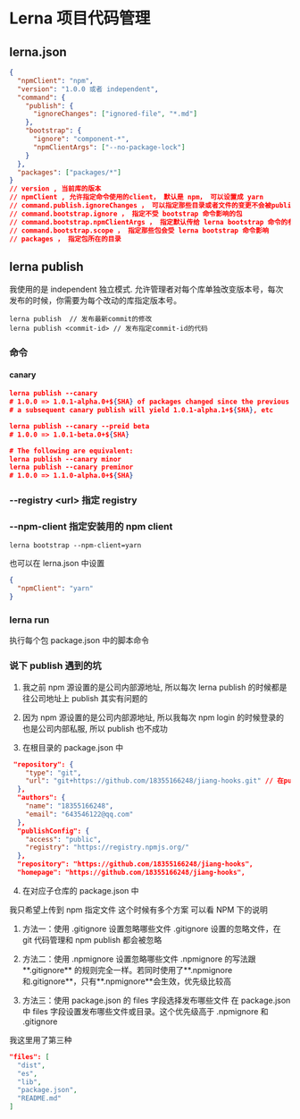 # Lerna 项目代码管理

## lerna.json

```json
{
  "npmClient": "npm",
  "version": "1.0.0 或者 independent",
  "command": {
    "publish": {
      "ignoreChanges": ["ignored-file", "*.md"]
    },
    "bootstrap": {
      "ignore": "component-*",
      "npmClientArgs": ["--no-package-lock"]
    }
  },
  "packages": ["packages/*"]
}
// version , 当前库的版本
// npmClient , 允许指定命令使用的client， 默认是 npm， 可以设置成 yarn
// command.publish.ignoreChanges ， 可以指定那些目录或者文件的变更不会被publish
// command.bootstrap.ignore ， 指定不受 bootstrap 命令影响的包
// command.bootstrap.npmClientArgs ， 指定默认传给 lerna bootstrap 命令的参数
// command.bootstrap.scope ， 指定那些包会受 lerna bootstrap 命令影响
// packages ， 指定包所在的目录
```

## lerna publish

我使用的是 independent 独立模式.
允许管理者对每个库单独改变版本号，每次发布的时候，你需要为每个改动的库指定版本号。

```shell
lerna publish  // 发布最新commit的修改
lerna publish <commit-id> // 发布指定commit-id的代码
```

### 命令

#### canary

```json
lerna publish --canary
# 1.0.0 => 1.0.1-alpha.0+${SHA} of packages changed since the previous commit
# a subsequent canary publish will yield 1.0.1-alpha.1+${SHA}, etc

lerna publish --canary --preid beta
# 1.0.0 => 1.0.1-beta.0+${SHA}

# The following are equivalent:
lerna publish --canary minor
lerna publish --canary preminor
# 1.0.0 => 1.1.0-alpha.0+${SHA}
```

### --registry \<url\> 指定 registry

### --npm-client 指定安装用的 npm client

```shell
lerna bootstrap --npm-client=yarn
```

也可以在 lerna.json 中设置

```json
{
  "npmClient": "yarn"
}
```

### lerna run

执行每个包 package.json 中的脚本命令

### 说下 publish 遇到的坑

1. 我之前 npm 源设置的是公司内部源地址, 所以每次 lerna publish 的时候都是往公司地址上 publish 其实有问题的

2. 因为 npm 源设置的是公司内部源地址, 所以我每次 npm login 的时候登录的也是公司内部私服, 所以 publish 也不成功

3. 在根目录的 package.json 中

```json
 "repository": {
    "type": "git",
    "url": "git+https://github.com/18355166248/jiang-hooks.git" // 在publish 的时候会自动将代码更新带对应的代码仓库中 不需要自己push
  },
  "authors": {
    "name": "18355166248",
    "email": "643546122@qq.com"
  },
  "publishConfig": {
    "access": "public",
    "registry": "https://registry.npmjs.org/"
  },
  "repository": "https://github.com/18355166248/jiang-hooks",
  "homepage": "https://github.com/18355166248/jiang-hooks",
```

4. 在对应子仓库的 package.json 中

我只希望上传到 npm 指定文件 这个时候有多个方案 可以看 NPM 下的说明

1. 方法一：使用 .gitignore 设置忽略哪些文件
   .gitignore 设置的忽略文件，在 git 代码管理和 npm publish 都会被忽略

2. 方法二：使用 .npmignore 设置忽略哪些文件
   .npmignore 的写法跟**.gitignore** 的规则完全一样。若同时使用了**.npmignore 和.gitignore**，只有**.npmignore**会生效，优先级比较高

3. 方法三：使用 package.json 的 files 字段选择发布哪些文件
   在 package.json 中 files 字段设置发布哪些文件或目录。这个优先级高于 .npmignore 和 .gitignore

我这里用了第三种

```json
"files": [
  "dist",
  "es",
  "lib",
  "package.json",
  "README.md"
]
```
